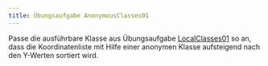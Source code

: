 ```yaml
---
title: Übungsaufgabe AnonymousClasses01
---
```


Passe die ausführbare Klasse aus Übungsaufgabe [LocalClasses01](local-classes01.md) so an, dass die Koordinatenliste mit Hilfe einer anonymen Klasse aufsteigend nach den 
Y-Werten sortiert wird.
